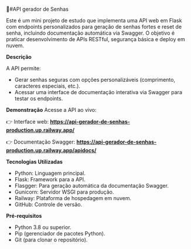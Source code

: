 🔑#API gerador de Senhas 

Este é um mini projeto de estudo que implementa uma API web em Flask com endpoints personalizados para geração de senhas fortes e reset de senha, incluindo documentação automática via Swagger. 
O objetivo é praticar desenvolvimento de APIs RESTful, segurança básica e deploy em nuvem.

**Descrição**

A API permite: 

- Gerar senhas seguras com opções personalizáveis (comprimento, caracteres especiais, etc.).
- Acessar uma interface de documentação interativa via Swagger para testar os endpoints.

**Demonstração**
Acesse a API ao vivo:

👉 Interface web: **https://api-gerador-de-senhas-production.up.railway.app/**

👉 Documentação Swagger: **https://api-gerador-de-senhas-production.up.railway.app/apidocs/**

**Tecnologias Utilizadas**

- Python: Linguagem principal.
- Flask: Framework para a API.
- Flasgger: Para geração automática da documentação Swagger.
- Gunicorn: Servidor WSGI para produção.
- Railway: Plataforma de hospedagem em nuvem.
- GitHub: Controle de versão.

**Pré-requisitos**

- Python 3.8 ou superior.
- Pip (gerenciador de pacotes Python).
- Git (para clonar o repositório).
